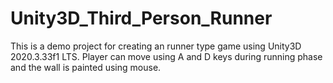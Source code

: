 # Unity3D_Third_Person_Runner
This is a demo project for creating an runner type game using Unity3D 2020.3.33f1 LTS.
Player can move using A and D keys during running phase and the wall is painted using mouse.
